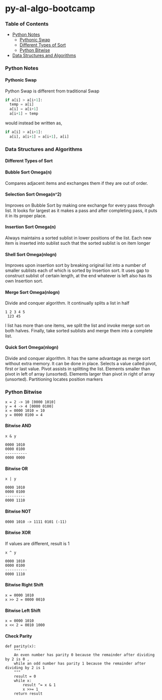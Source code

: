 # py-al-algo-bootcamp

### Table of Contents
- [Python Notes](#python-notes)
  - [Pythonic Swap](#pythonic-swap)
  - [Different Types of Sort](#different-types-of-sort)
  - [Python Bitwise](#python-bitwise)
- [Data Structures and Algorithms](#data-structures-and-algorithms)

### Python Notes

#### Pythonic Swap

Python Swap is different from traditional Swap

```python
if a[i] > a[i+1]:
  temp = a[i]
  a[i] = a[i+1]
  a[i+1] = temp
```

would instead be written as,
```python
if a[i] > a[i+1]:
  a[i], a[i+1] = a[i+1], a[i]
```

### Data Structures and Algorithms

#### Different Types of Sort

#### Bubble Sort Omega(n)
Compares adjacent items and exchanges them if they are out of order.
#### Selection Sort Omega(n^2)
Improves on Bubble Sort by making one exchange for every pass through list. It looks for largest as it makes a pass
and after completing pass, it puts it in its proper place.
#### Insertion Sort Omega(n)
Always maintains a sorted sublist in lower positions of the list. Each new item is inserted into sublist such that the sorted
sublist is on item longer
#### Shell Sort Omega(nlogn)
Improves upon insertion sort by breaking original list into a number of smaller sublists each of which is sorted by
Insertion sort. It uses gap to construct sublist of certain length, at the end whatever is left also has its own Insertion
sort.
#### Merge Sort Omega(nlogn)
Divide and conquer algorithm. It continually splits a list in half
```
1 2 3 4 5
 123 45
```
I list has more than one items, we split the list and invoke merge sort on both halves. Finally, take sorted sublists and merge them into a complete list.
#### Quick Sort Omega(nlogn)
Divide and conquer algorithm. It has the same advantage as merge sort without extra memory. It can be done in place.
Selects a value called pivot, first or last value. Pivot assists in splitting the list. Elements smaller than pivot
in left of array (unsorted). Elements larger than pivot in right of array (unsorted). Partitioning locates position markers

### Python Bitwise

```
x = 2 -> 10 [0000 1010]
y = 4 -> 4 [0000 0100]
x = 0000 1010 = 10
y = 0000 0100 = 4
```

#### Bitwise AND

```
x & y

0000 1010
0000 0100
----------
0000 0000
```

#### Bitwise OR

```
x | y

0000 1010
0000 0100
---------
0000 1110
```

#### Bitwise NOT

```
0000 1010 -> 1111 0101 (-11)
```

#### Bitwise XOR

If values are different, result is 1

```
x ^ y 

0000 1010
0000 0100
----------
0000 1110 
```

#### Bitwise Right Shift

```
x = 0000 1010
x >> 2 = 0000 0010
```

#### Bitwise Left Shift

```
x = 0000 1010
x << 2 = 0010 1000
```

#### Check Parity
```
def parity(x):
    """
    An even number has parity 0 because the remainder after dividing by 2 is 0 , 
    while an odd number has parity 1 because the remainder after dividing by 2 is 1
    """
    result = 0
    while x:
        result ^= x & 1
        x >>= 1
    return result
```

